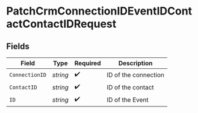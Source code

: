 # PatchCrmConnectionIDEventIDContactContactIDRequest


## Fields

| Field                | Type                 | Required             | Description          |
| -------------------- | -------------------- | -------------------- | -------------------- |
| `ConnectionID`       | *string*             | :heavy_check_mark:   | ID of the connection |
| `ContactID`          | *string*             | :heavy_check_mark:   | ID of the contact    |
| `ID`                 | *string*             | :heavy_check_mark:   | ID of the Event      |
